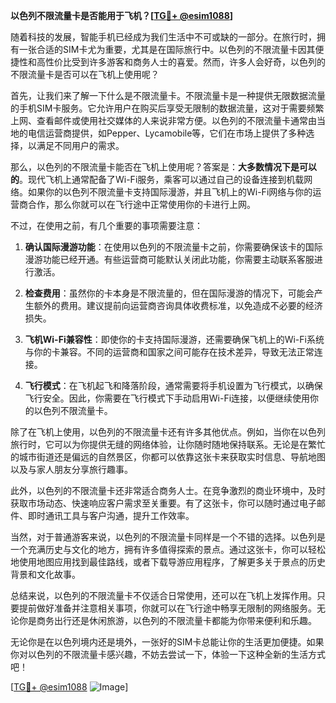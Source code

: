 **以色列不限流量卡是否能用于飞机？[[TG💪+ @esim1088](https://t.me/s/esim1088)]**

随着科技的发展，智能手机已经成为我们生活中不可或缺的一部分。在旅行时，拥有一张合适的SIM卡尤为重要，尤其是在国际旅行中。以色列的不限流量卡因其便捷性和高性价比受到许多游客和商务人士的喜爱。然而，许多人会好奇，以色列的不限流量卡是否可以在飞机上使用呢？

首先，让我们来了解一下什么是不限流量卡。不限流量卡是一种提供无限数据流量的手机SIM卡服务。它允许用户在购买后享受无限制的数据流量，这对于需要频繁上网、查看邮件或使用社交媒体的人来说非常方便。以色列的不限流量卡通常由当地的电信运营商提供，如Pepper、Lycamobile等，它们在市场上提供了多种选择，以满足不同用户的需求。

那么，以色列的不限流量卡能否在飞机上使用呢？答案是：**大多数情况下是可以的**。现代飞机上通常配备了Wi-Fi服务，乘客可以通过自己的设备连接到机载网络。如果你的以色列不限流量卡支持国际漫游，并且飞机上的Wi-Fi网络与你的运营商合作，那么你就可以在飞行途中正常使用你的卡进行上网。

不过，在使用之前，有几个重要的事项需要注意：

1. **确认国际漫游功能**：在使用以色列的不限流量卡之前，你需要确保该卡的国际漫游功能已经开通。有些运营商可能默认关闭此功能，你需要主动联系客服进行激活。

2. **检查费用**：虽然你的卡本身是不限流量的，但在国际漫游的情况下，可能会产生额外的费用。建议提前向运营商咨询具体收费标准，以免造成不必要的经济损失。

3. **飞机Wi-Fi兼容性**：即使你的卡支持国际漫游，还需要确保飞机上的Wi-Fi系统与你的卡兼容。不同的运营商和国家之间可能存在技术差异，导致无法正常连接。

4. **飞行模式**：在飞机起飞和降落阶段，通常需要将手机设置为飞行模式，以确保飞行安全。因此，你需要在飞行模式下手动启用Wi-Fi连接，以便继续使用你的以色列不限流量卡。

除了在飞机上使用，以色列的不限流量卡还有许多其他优点。例如，当你在以色列旅行时，它可以为你提供无缝的网络体验，让你随时随地保持联系。无论是在繁忙的城市街道还是偏远的自然景区，你都可以依靠这张卡来获取实时信息、导航地图以及与家人朋友分享旅行趣事。

此外，以色列的不限流量卡还非常适合商务人士。在竞争激烈的商业环境中，及时获取市场动态、快速响应客户需求至关重要。有了这张卡，你可以随时通过电子邮件、即时通讯工具与客户沟通，提升工作效率。

当然，对于普通游客来说，以色列的不限流量卡同样是一个不错的选择。以色列是一个充满历史与文化的地方，拥有许多值得探索的景点。通过这张卡，你可以轻松地使用地图应用找到最佳路线，或者下载导游应用程序，了解更多关于景点的历史背景和文化故事。

总结来说，以色列的不限流量卡不仅适合日常使用，还可以在飞机上发挥作用。只要提前做好准备并注意相关事项，你就可以在飞行途中畅享无限制的网络服务。无论你是商务出行还是休闲旅游，以色列的不限流量卡都能为你带来便利和乐趣。

无论你是在以色列境内还是境外，一张好的SIM卡总能让你的生活更加便捷。如果你对以色列的不限流量卡感兴趣，不妨去尝试一下，体验一下这种全新的生活方式吧！

[[TG💪+ @esim1088](https://t.me/s/esim1088) ![Image](https://i.postimg.cc/4NQfJmqS/Snipaste-2025-05-13-00-14-12.png)]